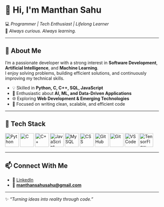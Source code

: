 # 👋 Hi, I'm **Manthan Sahu**

💻 *Programmer | Tech Enthusiast | Lifelong Learner*  
🌱 *Always curious. Always learning.*

---

## 🚀 About Me
I’m a passionate developer with a strong interest in **Software Development**, **Artificial Intelligence**, and **Machine Learning**.  
I enjoy solving problems, building efficient solutions, and continuously improving my technical skills.  

- 💡 Skilled in **Python, C, C++, SQL, JavaScript**  
- 🧠 Enthusiastic about **AI, ML, and Data-Driven Applications**  
- 🌐 Exploring **Web Development & Emerging Technologies**  
- 🧩 Focused on writing clean, scalable, and efficient code  

---

## 🧰 Tech Stack

<p align="left">
  <img src="https://cdn.jsdelivr.net/gh/devicons/devicon/icons/python/python-original.svg" alt="Python" width="45" height="45"/>
  <img src="https://cdn.jsdelivr.net/gh/devicons/devicon/icons/c/c-original.svg" alt="C" width="45" height="45"/>
  <img src="https://cdn.jsdelivr.net/gh/devicons/devicon/icons/cplusplus/cplusplus-original.svg" alt="C++" width="45" height="45"/>
  <img src="https://cdn.jsdelivr.net/gh/devicons/devicon/icons/javascript/javascript-original.svg" alt="JavaScript" width="45" height="45"/>
  <img src="https://cdn.jsdelivr.net/gh/devicons/devicon/icons/mysql/mysql-original.svg" alt="MySQL" width="45" height="45"/>
  <img src="https://cdn.jsdelivr.net/gh/devicons/devicon/icons/css3/css3-original.svg" alt="CSS" width="45" height="45"/>
  <img src="https://cdn.jsdelivr.net/gh/devicons/devicon/icons/github/github-original.svg" alt="GitHub" width="45" height="45"/>
  <img src="https://cdn.jsdelivr.net/gh/devicons/devicon/icons/git/git-original.svg" alt="Git" width="45" height="45"/>
  <img src="https://cdn.jsdelivr.net/gh/devicons/devicon/icons/vscode/vscode-original.svg" alt="VS Code" width="45" height="45"/>
  <img src="https://cdn.jsdelivr.net/gh/devicons/devicon/icons/tensorflow/tensorflow-original.svg" alt="TensorFlow" width="45" height="45"/>
</p>

---

## 📫 Connect With Me
- 💼 [LinkedIn](https://linkedin.com)  
- 📧 **manthansahusahu@gmail.com**

---

✨ *“Turning ideas into reality through code.”*

